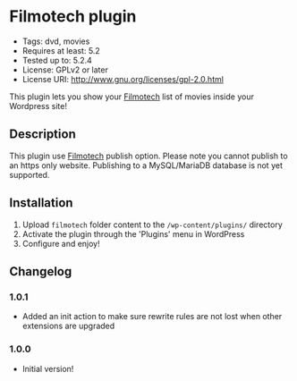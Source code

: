 # Filmotech plugin

* Tags: dvd, movies
* Requires at least: 5.2
* Tested up to: 5.2.4
* License: GPLv2 or later
* License URI: http://www.gnu.org/licenses/gpl-2.0.html

This plugin lets you show your [Filmotech](https://www.filmotech.fr/) list of movies inside your Wordpress site!

## Description

This plugin use [Filmotech](https://www.filmotech.fr/) publish option. Please note you cannot publish
to an https only website. Publishing to a MySQL/MariaDB database is not yet supported.

## Installation

1. Upload `filmotech` folder content to the `/wp-content/plugins/` directory
2. Activate the plugin through the 'Plugins' menu in WordPress
3. Configure and enjoy!

## Changelog

### 1.0.1
* Added an init action to make sure rewrite rules are not lost when other extensions are upgraded

### 1.0.0
* Initial version!
